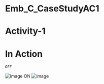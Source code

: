 # Emb_C_CaseStudyAC1
# Activity-1
#  In Action 
    OFF                                            
  ![image](https://user-images.githubusercontent.com/83109335/133590137-1ceff204-0ae3-4201-8447-ae122f9fcdb2.png)
    ON
    ![image](https://user-images.githubusercontent.com/83109335/133590374-e33a121b-dafe-4d52-9043-99a04a1a9ce5.png)
